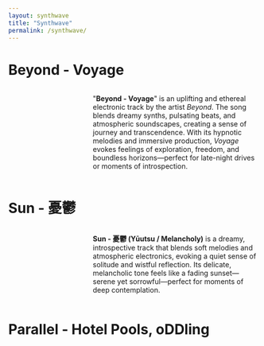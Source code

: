 ```yaml
---
layout: synthwave
title: "Synthwave"
permalink: /synthwave/
---
```


<style>
  /* Song section styling for responsive layout */
  .song-section {
    display: flex;
    align-items: flex-start;
    margin-bottom: 40px;
    gap: 20px;
  }
  
  .media-container {
    flex-shrink: 0;
  }
  
  .text-container {
    flex-grow: 1;
  }
  
  /* Responsive layout - stack on mobile */
  @media screen and (max-width: 768px) {
    .song-section {
      flex-direction: column;
      align-items: center;
    }
    
    .media-container {
      margin-bottom: 15px;
    }
    
    .text-container p {
      text-align: center;
    }
  }
</style>

# Beyond - Voyage

<div class="song-section">
  <div class="media-container">
    <script src="https://fast.wistia.com/player.js" async></script>
    <script src="https://fast.wistia.com/embed/cqsdwjf5u2.js" async type="module"></script>
    <style>wistia-player[media-id='cqsdwjf5u2']:not(:defined) { background: center / contain no-repeat url('https://fast.wistia.com/embed/medias/cqsdwjf5u2/swatch'); display: block; filter: blur(5px); }</style>
    <wistia-player media-id="cqsdwjf5u2" aspect="1.0" style="width: 150px;height: 150px;"></wistia-player>
  </div>
  <div class="text-container">
    <p>"<strong>Beyond - Voyage</strong>" is an uplifting and ethereal electronic track by the artist <em>Beyond</em>. The song blends dreamy synths, pulsating beats, and atmospheric soundscapes, creating a sense of journey and transcendence. With its hypnotic melodies and immersive production, <em>Voyage</em> evokes feelings of exploration, freedom, and boundless horizons—perfect for late-night drives or moments of introspection.</p>
  </div>
</div>

# Sun - 憂鬱

<div class="song-section">
  <div class="media-container">
    <script src="https://fast.wistia.com/player.js" async></script>
    <script src="https://fast.wistia.com/embed/t7t16h6k13.js" async type="module"></script>
    <style>wistia-player[media-id='t7t16h6k13']:not(:defined) { background: center / contain no-repeat url('https://fast.wistia.com/embed/medias/t7t16h6k13/swatch'); display: block; filter: blur(5px); }</style>
    <wistia-player media-id="t7t16h6k13" aspect="1.0" style="width: 150px;height: 150px;"></wistia-player>
  </div>
  <div class="text-container">
    <p><strong>Sun - 憂鬱 (Yūutsu / Melancholy)</strong> is a dreamy, introspective track that blends soft melodies and atmospheric electronics, evoking a quiet sense of solitude and wistful reflection. Its delicate, melancholic tone feels like a fading sunset—serene yet sorrowful—perfect for moments of deep contemplation.</p>
  </div>
</div>


# Parallel - Hotel Pools, oDDling
